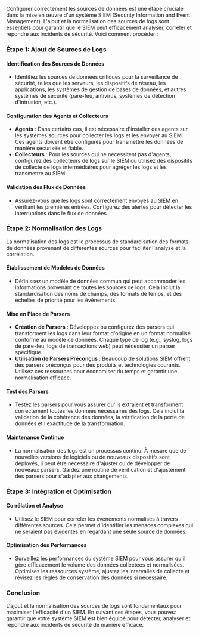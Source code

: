 Configurer correctement les sources de données est une étape cruciale dans la mise en œuvre d'un système SIEM (Security Information and Event Management). L'ajout et la normalisation des sources de logs sont essentiels pour garantir que le SIEM peut efficacement analyser, corréler et répondre aux incidents de sécurité. Voici comment procéder :

### Étape 1: Ajout de Sources de Logs

#### **Identification des Sources de Données**
- Identifiez les sources de données critiques pour la surveillance de sécurité, telles que les serveurs, les dispositifs de réseau, les applications, les systèmes de gestion de bases de données, et autres systèmes de sécurité (pare-feu, antivirus, systèmes de détection d'intrusion, etc.).
  
#### **Configuration des Agents et Collecteurs**
- **Agents** : Dans certains cas, il est nécessaire d'installer des agents sur les systèmes sources pour collecter les logs et les envoyer au SIEM. Ces agents doivent être configurés pour transmettre les données de manière sécurisée et fiable.
- **Collecteurs** : Pour les sources qui ne nécessitent pas d'agents, configurez des collecteurs de logs sur le SIEM ou utilisez des dispositifs de collecte de logs intermédiaires pour agréger les logs et les transmettre au SIEM.

#### **Validation des Flux de Données**
- Assurez-vous que les logs sont correctement envoyés au SIEM en vérifiant les premières entrées. Configurez des alertes pour détecter les interruptions dans le flux de données.

### Étape 2: Normalisation des Logs

La normalisation des logs est le processus de standardisation des formats de données provenant de différentes sources pour faciliter l'analyse et la corrélation.

#### **Établissement de Modèles de Données**
- Définissez un modèle de données commun qui peut accommoder les informations provenant de toutes les sources de logs. Cela inclut la standardisation des noms de champs, des formats de temps, et des échelles de priorité pour les événements.

#### **Mise en Place de Parsers**
- **Création de Parsers** : Développez ou configurez des parsers qui transforment les logs dans leur format d'origine en un format normalisé conforme au modèle de données. Chaque type de log (e.g., syslog, logs de pare-feu, logs de transactions web) peut nécessiter un parser spécifique.
- **Utilisation de Parsers Préconçus** : Beaucoup de solutions SIEM offrent des parsers préconçus pour des produits et technologies courants. Utilisez ces ressources pour économiser du temps et garantir une normalisation efficace.

#### **Test des Parsers**
- Testez les parsers pour vous assurer qu'ils extraient et transforment correctement toutes les données nécessaires des logs. Cela inclut la validation de la cohérence des données, la vérification de la perte de données et l'exactitude de la transformation.

#### **Maintenance Continue**
- La normalisation des logs est un processus continu. À mesure que de nouvelles versions de logiciels ou de nouveaux dispositifs sont déployés, il peut être nécessaire d'ajuster ou de développer de nouveaux parsers. Gardez une routine de vérification et d'ajustement des parsers pour s'adapter aux changements.

### Étape 3: Intégration et Optimisation

#### **Corrélation et Analyse**
- Utilisez le SIEM pour corréler les événements normalisés à travers différentes sources. Cela permet d'identifier les menaces complexes qui ne seraient pas évidentes en regardant une seule source de données.

#### **Optimisation des Performances**
- Surveillez les performances du système SIEM pour vous assurer qu'il gère efficacement le volume des données collectées et normalisées. Optimisez les ressources système, ajustez les intervalles de collecte et révisez les règles de conservation des données si nécessaire.

### Conclusion

L'ajout et la normalisation des sources de logs sont fondamentaux pour maximiser l'efficacité d'un SIEM. En suivant ces étapes, vous pouvez garantir que votre système SIEM est bien équipé pour détecter, analyser et répondre aux incidents de sécurité de manière efficace.